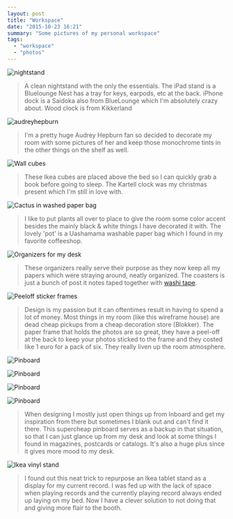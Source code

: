 ```yaml
---
layout: post
title: "Workspace"
date: "2015-10-23 16:21"
summary: "Some pictures of my personal workspace"
tags:
  - "workspace"
  - "photos"
---
```


![nightstand](https://lh3.googleusercontent.com/U2j1M0L4RpzWeK0tNpRQlK5IV_6SrIRrKBqIETgX_5FUvPwd7Gp4tq8dT-66t1rS8wE69gZoi77UQE_RzVkEumiakqKooaFw1oelSk964L608ZlEktPVc61rTzrYsSoiHUARtU450mFwVzqnO75DwNqGRl7getnxhMv-W2uc1T50r25Yw80ZGRjUAiIUxSe6mZbiWRuqPVQcJbYDHugsX7tragBYaG8tTiKtq6gt0r4CuCa-_x3eDGkd3RqDfZwbn80br-i8zeNuQGEE65Vbfzc37xkrOcVUbNPUXF8OHL56S7Q-uy1BT1HC8V3YQt5I_lesTp9b86R9vCSWmX7JFX7fp0dYYA8IdB6qbDHDradL6fkoP3J87jAv5r_HbEAz4hAw3a8WQN5lzZNhFenfAwqxpvfcOsMCEY8mvtC8CcLhoucAvDzLeU8oYHr9z9Kz3xUNgv6TJsRWVqoyuBFmib_t7M1F3uxCu10Puah-GhRkYVhbaTe4PS_vc7MUT35YCM2pyZIzub3-j33ED4WFlHRH9J-jPsXB3zRKeZrCcnY=w2220-h1470-no)

> A clean nightstand with the only the essentials. The iPad stand is a Bluelounge Nest has a tray for keys, earpods, etc at the back. iPhone dock is a Saidoka also from BlueLounge which I'm absolutely crazy about. Wood clock is from Kikkerland

![audreyhepburn](https://lh3.googleusercontent.com/zqgEc_p6lL7Cf8uc7Aidg7Fc6OQ-5moISWUBoHE4R0nChW_bfgQ3DI4uAdvtQMWHQ152a5javKMHolrnLdP0fa8M5e5IHpntxq12nKwxprgb3BehBC084DI5MUowMnB0b7v5sgRIWSLlJOWjOw7GBzO-hQn6IJCvxWyaU9fuZXZ-Q14Z_GUL28IF4RADoSpEpWLEYruFX6mlFOFqoY9z7Z3ORW9bDGOMQ_meqVya3auUymgJkXx9Y_uggAwJmCADFWzMCCOBPpuCtce7KJXfy7Pog-I63qPmcP8p7oVkiZhtYCGWTCWVknMbfNO3KIaWQKpLVrqESt7jHEXZcsujvPO6HFSrr80bJeQx-17bpFTMXYAt5XX9OfZbEmzYwRfS8jcjFV1Rb2e-2VlfN3k3zyamvQrZ-NMtBY7_WnhZWTW5tUxsLfXBwdrswnQ1Lac88OQi3YrMJPt_pB7ZILKR6p0-hkEy6oQEULrl9X46IR9N2HNXoms1CfnF9xKc3txtduPEsrRkHLmiIno8GsvQTI6gVaIdhdlA2a7QVqLkFgk=w2428-h1388-no)

> I'm a pretty huge Audrey Hepburn fan so decided to decorate my room with some pictures of her and keep those monochrome tints in the other things on the shelf as well.

![Wall cubes](https://lh3.googleusercontent.com/g9KyINTU1FYLhTteuhD8sqL5IwFCootH6qJmtJOLo_eErvUvFHSk47YJaTurIp7zO5T0VwpQRR5sqU2r7gYvQsxMPXOSByOMOv_Z_FzVWVCujLIApu-uMI6_FB8v3OxC9xoxBrJDxp97S1l_V0n5Jpi7q66XQEMOzVXfWKh7s6A3jG1QIJVxcGumNZSkGjUuojHeeFKA60pEdzcUP5X6me2sFunJMlW2rYIYID7bNQC4-9LlmysZQXLRDezdxRKy-DY0ubvyveHW9B02mj_HkkvdvfJ14Xbk-7eFWb2eKWPJGf-KGOoOc9vYHwyWgdhfQuzV7rx-BFuIlgle64ILNcc7f6Cuypqe4F1uifdykNhZ8CjFLGfsRvYHbdi163XVh1y-vsYwazg7xAt20xe-jYUAivHtnz0JsnyxIx4rgVCMiyQ7OV31aqlLS9aBsplxH83IbRRaPR1G7ceDB7n3GG0DBvfXecGJW-puE2RLYsPh0ewepRBXl_ULbeNfjv57Z115Yh8VR75VwJK9WwpTPWQXgjE2UvAat5BFu2r27fg=w2220-h1470-no)

> These Ikea cubes are placed above the bed so I can quickly grab a book before going to sleep. The Kartell clock was my christmas present which I'm still in love with.

![Cactus in washed paper bag](https://lh3.googleusercontent.com/9XzJDNpbf15fyDPSW5u8Cqtzu6Wvk7nPhs_TD9nyXCd_8ysLb4QZKHItPTcKga2RnOX50h3ZTYPO6D1iVn-FuaiQCN3kEe_drvEiPfhvtxnJtrmwe35Me88QkSnK67kwfknfJ8mAR7S-GXPAR6UooqKbWRY_MY93Nbxhnzt28_JiYqkor3jWqMe4uqf3uEFDUuuOye7aFtuWXoxUHJ5wodxMhRLSV24Rki4HEwNQn7epzkNh-sewxoN9jnpxesfUji3RLM_Bh-IipjcccKAx0dRzj9l0FyuNJPz8yBroM1lhvlPHPjN8bP9SGt9KeGMIHguaDba_UiM-TC_uJwg0RPeboaLCFBPqUuJXLOzwtsOshio3k6U5BF4l1J5J2-0wV5HNPxDpxPED-3PPtscA2FCHhKB9HONNAWZkWuXKdS7v-bBTuT5-PhlGJT5fq6Sdilwa6nIsUido5VlTReiFifYKwV2mNzLwUrwQwLtZAIJJTBWIGJN6iipFnOxo9p-vwNU54nihDAK7JiRVNnPc1qoNQ1WrM7Gt8K_dY3i6sqk=w2220-h1470-no)

> I like to put plants all over to place to give the room some color accent besides the mainly black & white things I have decorated it with. The lovely 'pot' is a Uashamama washable paper bag which I found in my favorite coffeeshop.

![Organizers for my desk](https://lh3.googleusercontent.com/kaOF9TFrdm-gKpSKFgth_xIBX556KeQgJW7Rre03xIm4m0qsUBgiAmA5-ffEVSIjNVhhz4qK2wa1FojrhSfetuNGEV1TEVU0MKuA_q0-cB2wCxYkrAk_P4Hl2BRdFHlA9XS7wqPGHPzJzsmVuSWFqiORdlshSouKtzX-5_inamh2vlzVvCdIDz65AbjEY9Tu9fGl9LwxlFRrc4V4mUoCCDiFoWiLqUIXTgL63emilaaOdXAaacrXczgwrGh7LKLK3vZr3dW1wfgRcadGwyZAN7j_AndS3zAudw7pDvL9yppiwws8kIsunxhT-yV-K0ZZd_X6-4IUe2nnpdLdfmAfWXk2PRNZfeGutf4nJ0iCisy5d_J-_zxDwElSF1sb8v4V9iJLJIHDAlVpiFmEVOb-DG5O4ZBnDGVkAo5n2De2j-ZMqtYCvvXUsQmh1Yj65CiqwR2rQsKVODKOzHm9OqILumWA3-Ctx5kDMcP32to9CwtbdWabfr_HVfRsRHcBzs1aIWmcz2bwpK5eQ1v25tV9dJZwEombjIUgtgY0wAwoQZE=w2220-h1470-no)

> These organizers really serve their purpose as they now keep all my papers which were straying around, neatly organized. The coasters is just a bunch of post it notes taped together with [washi tape](https://instagram.com/p/0svDP5qwO14uNJPTe7-LcQL-DVCSOq1NFpUtA0/?taken-by=thibmaekelbergh).

![Peeloff sticker frames](https://lh3.googleusercontent.com/ksoKs6oeyVAwANYX3VfAzeloZfJZcKOFVgQm2ysT6Z-7ujN1EqBgwWdW9CXmtKcvQF2c7-CgPaf1kRZ_SF2gqjvgfYZbHw1a1kwwheZ_7ihVEhLNu5WvUjNme6tzWMqsuKdw7rCW2VjsGdIosyV7xGB5ASgZFx2B6GXypEZ7bBtLDVGZHD2LVDsFl2i52BFu6rJCmTsF514lzB-kjFOKmtVtjSRx9Dn2l6XKakUusl1GE8TI6hhE8EocOvfr3I9_7yP7u1F8v3dnT7Y56Fjc4RerMGh7kAXeBmjxuyRdnnQeqQAf-T5B1o0h4AuELg76Zp13hAkVljt2fv-VBm72WPFHQY7SkBKzlqcjZePZc2I5N1kRoXbik5dVhQZj7tC6WxfRVfvQUdZLktMC6K3ephk_r-NlVgh4stm0cVlJhUMhYJey6XHILW3xLqNHXQU8NAyJGfoK5ZkBLPzAonSnxTzvrw-_iY0rrqGWC9gxu99UEKsShjbqe2HFYMdCaBkFoJ1BE0adUQQX-2CI8AeODDgqbDygDhlgc5rjngH-XX4=w974-h1470-no)

> Design is my passion but it can oftentimes result in having to spend a lot of money. Most things in my room (like this wireframe house) are dead cheap pickups from a cheap decoration store (Blokker). The paper frame that holds the photos are so great, they have a peel-off at the back to keep your photos sticked to the frame and they costed like 1 euro for a pack of six. They really liven up the room atmosphere.

![Pinboard](https://lh3.googleusercontent.com/D8FWIgP00iM9NvDAhGruwZnJqZAyawgDHsAauMh-eoEpYSDn6YY4-VgNiWfhmOJyhZLgV2KVI64mqxkKtcKkBiNJ6Hsc3qJlCTNKioZZYRzrWX1rgjf9UwYhM9nJBCe4S9NZxsBjT0Z0YC5vQF-YOp5yz3VTD-dNiEF-nLAT2kmbowI_rwXMc-myJlW-lp5ONkVpDQqNvl01tlphN0VOeghyzW5Z_Vk28rGMFK4a82GL_7kuj9m1ZdszJNNSUh646En0_0975hGOdp-uu9m8ntp9gbxZMyBh5p2DQy_l3M8_kmtSyvTUCwVIbD664ospewOWobS9m4POtRdnI8OYyBtnDB0xFOz7_6fLS7nC7p0qUFH8GRDkuwKBeNLY9V-hH8L1QpoMn2ZVbPU84WjgKkO9ITv_Sz3SYhmet7V-BPGrJ2Xf2uPbWdTLmYmLBNhnd75Dl1orzLjS8ttVEK8JxddQ0MqOGV_wMBadkb4i_rpP9086imF7f0or7cuhX4WB-FLgAKumnv6bHpyItluwt_BxLpthpx9G5Uski2ySxco=w2220-h1470-no)

![Pinboard](https://lh3.googleusercontent.com/xhtsBlvl2YfMi4nMLa-XYwrUSRcsVBgJO468Ny0otKwogyF1wTd8UmPQ1wUeYXfU7brJHtwn_slH9GQlD66WU7AWaNMNNkH7lbjKTwEfpRIO0fyJ40DSOfH2pge4KdDf-jHfm2uNgGMwMexbS_IRmkHJVmHb8KMgPsTM8VTUjNgQVZdWuJSoPWCXZqyehKhKT721dt5t3cY11W9kKORo68WjfEvYZOjTXNi4Cc5O8fmLsb7KiUCDdceZGVoPoHeh5iNwDaPLf53DPsiV2iHb5aaNwBEUGZNlhPE8snJvu4WUfF_pnZdhvnJYOFOYBDbnVibPE577TLIm60GapBqglslhrrF37VwZZBFXWxHMIdqnkaYH5Przs0sbyOg9WKxvows2gPddOzgzWtNOtRiMfC9brnRk9pRL2GqLsV05AVCMKluP3D8wNnt-fKIlM_SYSLFBH74IhNMqYlhacwnteOccpgcI3l-CNejLgHXjjC2KK1EyKBbd3755yCHzCz0pBXyvN0JYHqPXj9V8qV-TcbVZXnn4mvN97aEGPcthcj0=w2220-h1470-no)

![Pinboard](https://lh3.googleusercontent.com/ThCnDHfquXQOwPhcIbKkvlvA1CUUSG8LQjBE5t_mHAFjagy8lB0XfDppz-0nR2ZqZ8xQQ_ogrc1BwpkMXbCkgQKrEPZwNxSPNYtw3Vh27LIQgGpdmg1EhV7LsfcA5-W2ETObzo8ye4KRZr4CsZwMTGcGYAH-i0fxPt8nK1YjsDhuxxdfZg4HAuZYEEn3uU-c0WKkBRoLmMMR-LWw1Sv5YuFvrJEQcW0w8_wl9x2W6BBB7glq8HF4OHHKiX0hfCQidFTk8s81T0mptifz9zuQnnHe2cfaSzgsniezFWkTam861JAobxNKe7Ka62ilPcX3gSu8HaJQgVjupSHQJQSFpGL2sdlrfIrM0sFi_UgpTXT74-ccsCGgvr4XOHNRSslEFjEwx6sk0TMyZ7Woyx9H0GgQSNzhbvc8SgKNcOgy2s0Vo5r-vqPzm32rXM8nyxC-EjvpC-6sdDBOEkYhHx6azYHVPcROK8Wisbbnvyq55AK3WBL0ouXlUktnhbBgMBOMPU9Wa7JFUxWGInM8HZXb0h23cGmLMLf2XmTKNgDJZRc=w2220-h1470-no)

![Pinboard](https://lh3.googleusercontent.com/opwbeO91LAkVLZ9E4ytwe1m3_MIb1iB93WebKG7X232T3Fgehbe5pmTgW31IIhxGZoUR6k_Aa11Bmh7iug8A4Dly_hMPHtkEgK80QRmI_LbH6OVrL9Ll_1OAeVEXzbZuDnNlyJfjaFfHEvlu3zHpsN-88XMEcI5v2VOlp-PIBHlSKeXodnAcre3llWL_5nDjn-Lnmyn91oOhUngH2QzsPSQY4CFBi9arMTQvpPpERctDnQ7ewSogToiDRnHJPOuj3IThE-FzxsSgeT7un9_LSL9kzpWW8dTt3UED0IC8UA0XFCzbTHnv0L6J0yoLaI7R7EGOZNoySGb4NPGPLxSOb2kRTDRWzdgv_KmPIyWnN4iolbmzEjY6z9kvRzlNrTKG3O-SMYoqC1tP6l5rmmIlvwYqyJ5zHWSCDZbbuUu_og274KBlV6yjClCKlTcbs5AbJOpjTCLWww5k-CIMvh-JMIYGrP6hiSRrhnyfjkLpe_TU00U4gf-sdGIgvVtVlww41AzqtpOS5u_g4yRjar1VYvke0wxIqBbmhr1LRUXYxJ0=w1393-h784-no)

> When designing I mostly just open things up from Inboard and get my inspiration from there but sometimes I blank out and can't find it there. This supercheap pinboard serves as a backup in that situation, so that I can just glance up from my desk and look at some things I found in magazines, postcards or catalogs. It's also a huge plus since it gives more mood to my desk.

![Ikea vinyl stand](https://lh3.googleusercontent.com/m_j39He97ET47jzKTYl7SW-gfaJpkJmjC8wAmtHJ6ajwYi_hZnAxxRG6nPZ0yXSVOZ3-IbZ61Gn0MEyTwX3Yz3MUikp7jAXTBCO7iwEtddljC4gtN3QS9g_B5Z6h-a9jBgnGg_RpLIHYOc8l3hS5PQDK8hCIjRtdOZwKltbVHo8ZVFkV9o5bvculu8R2Ob_oiawj9HWNOgBpYvD7qMNOAYgcZetwiR5lOcntnejwEMo1-ZjT7OSodjhHv2RUUAyzCcG2TRcZ5m-y1w27O5y5yiBmcX6w5o0OAv3lid8xp405jE0es_TEBqT69M9hH91q1s9t2ja1E-XJ0LSurReaP3ovu7cyiQxShnLJkSbnxVLNtwen5-NX52hnjLUeqeZHB3122oHqNiv4H_fWuns_WATatUzkMOeE6bJtuCabAIUZrfv6VseQh4pWDx4m5YN0unO_8erPoIBnL79-SFKvASGTFM9MiZOoZL7ETG07h4eiKWZ_YgK-LnIKIj0XuEYVqh7rphob3zi6jJoS6Rq3vZ08klVuTPNMLyXfIIUJ8LM=w2220-h1470-no)

> I found out this neat trick to repurpose an Ikea tablet stand as a display for my current record. I was fed up with the lack of space when playing records and the currently playing record always ended up laying on my bed. Now I have a clever solution to not doing that and giving more flair to the booth.
